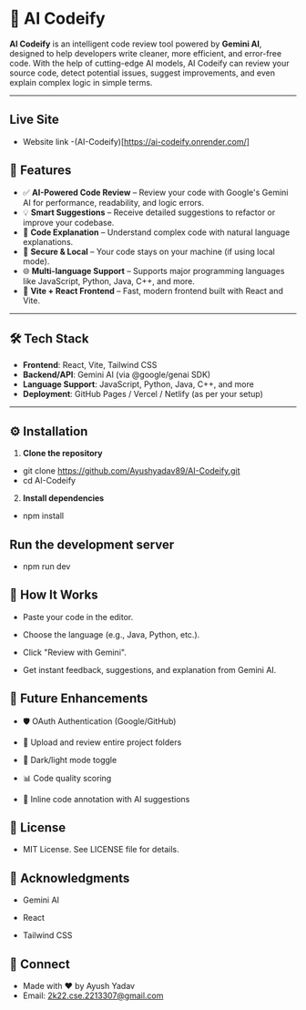 # 🚀 AI Codeify

**AI Codeify** is an intelligent code review tool powered by **Gemini AI**, designed to help developers write cleaner, more efficient, and error-free code. With the help of cutting-edge AI models, AI Codeify can review your source code, detect potential issues, suggest improvements, and even explain complex logic in simple terms.

---

## Live Site
- Website link -(AI-Codeify)[https://ai-codeify.onrender.com/]

## 📌 Features

- ✅ **AI-Powered Code Review** – Review your code with Google's Gemini AI for performance, readability, and logic errors.
- 💡 **Smart Suggestions** – Receive detailed suggestions to refactor or improve your codebase.
- 🧠 **Code Explanation** – Understand complex code with natural language explanations.
- 🔐 **Secure & Local** – Your code stays on your machine (if using local mode).
- 🌐 **Multi-language Support** – Supports major programming languages like JavaScript, Python, Java, C++, and more.
- 🧩 **Vite + React Frontend** – Fast, modern frontend built with React and Vite.

---

## 🛠️ Tech Stack

- **Frontend**: React, Vite, Tailwind CSS
- **Backend/API**: Gemini AI (via @google/genai SDK)
- **Language Support**: JavaScript, Python, Java, C++, and more
- **Deployment**: GitHub Pages / Vercel / Netlify (as per your setup)

---


## ⚙️ Installation

1. **Clone the repository**

- git clone https://github.com/Ayushyadav89/AI-Codeify.git
- cd AI-Codeify

2. **Install dependencies**

- npm install

## Run the development server
- npm run dev

## 🧪 How It Works
- Paste your code in the editor.

- Choose the language (e.g., Java, Python, etc.).

- Click "Review with Gemini".

- Get instant feedback, suggestions, and explanation from Gemini AI.

## 🚧 Future Enhancements
- 🛡️ OAuth Authentication (Google/GitHub)

- 📂 Upload and review entire project folders

- 🎨 Dark/light mode toggle

- 📊 Code quality scoring

- 🤖 Inline code annotation with AI suggestions

## 📄 License
- MIT License. See LICENSE file for details.

## 🤝 Acknowledgments
- Gemini AI

- React

- Tailwind CSS

## 🔗 Connect
- Made with ❤️ by Ayush Yadav
- Email: 2k22.cse.2213307@gmail.com
